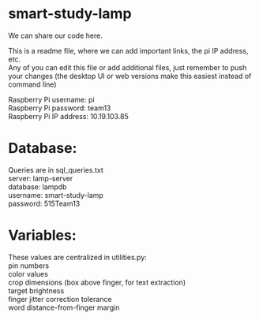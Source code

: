 # smart-study-lamp
We can share our code here. <br />

This is a readme file, where we can add important links, the pi IP address, etc. <br />
Any of you can edit this file or add additional files, just remember to push your changes (the desktop UI or web versions make this easiest instead of command line) <br />

Raspberry Pi username: pi <br />
Raspberry Pi password: team13 <br />
Raspberry Pi IP address: 10.19.103.85 <br />
# Database:
Queries are in sql_queries.txt <br />
server: lamp-server <br />
database: lampdb <br />
username: smart-study-lamp <br />
password: 515Team13 <br />

# Variables:
These values are centralized in utilities.py: <br />
pin numbers <br />
color values <br />
crop dimensions (box above finger, for text extraction) <br />
target brightness <br />
finger jitter correction tolerance <br />
word distance-from-finger margin <br />